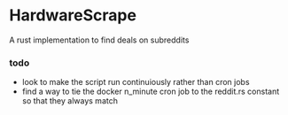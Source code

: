 # HardwareScrape

A rust implementation to find deals on subreddits

### todo
* look to make the script run continuiously rather than cron jobs
* find a way to tie the docker n_minute cron job to the reddit.rs constant so that they always match